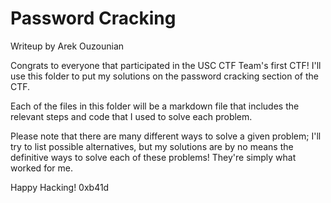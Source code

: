 # Password Cracking

Writeup by Arek Ouzounian

Congrats to everyone that participated in the USC CTF Team's first CTF! I'll use this folder to put my solutions on the password cracking section of the CTF. 

Each of the files in this folder will be a markdown file that includes the relevant steps and code that I used to solve each problem. 

Please note that there are many different ways to solve a given problem; I'll try to list possible alternatives, but my solutions are by no means the definitive ways to solve each of these problems! They're simply what worked for me. 

Happy Hacking!
0xb41d
